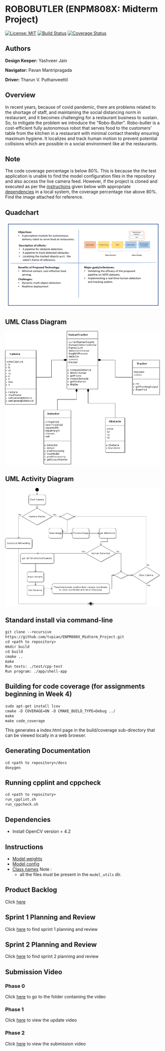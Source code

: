 # ROBOBUTLER (ENPM808X: Midterm Project)

<!-- [![Build Status](https://github.com/tvpian/ENPM808X_Midterm_Project/workflows/Github-CI/badge.svg)](https://github.com/tvpian/ENPM808X_Midterm_Project/actions) -->
<!-- ![Build Status](https://github.com/tvpian/ENPM808X_Midterm_Project/actions/workflows/c-cpp.yml/badge.svg?event=push) -->
[![License: MIT](https://img.shields.io/badge/License-MIT-green.svg)](https://opensource.org/licenses/MIT)
[![Build Status](https://github.com/tvpian/ENPM808X_Midterm_Project/actions/workflows/c-cpp.yml/badge.svg)](https://github.com/tvpian/ENPM808X_Midterm_Project/actions/workflows/c-cpp.yml)
[![Coverage Status](https://coveralls.io/repos/github/tvpian/ENPM808X_Midterm_Project/badge.svg)](https://coveralls.io/github/tvpian/ENPM808X_Midterm_Project)

## Authors

**Design Keeper:** Yashveer Jain 

**Navigator:** Pavan Mantripragada 

**Driver:** Tharun V. Puthanveettil

## Overview
In recent years, because of covid pandemic, there are problems related to  the shortage of staff, and maintaining the social distancing norm in restaurant, and it becomes challenging for a restaurant business to sustain. So, to mitigate the problem we introduce the "Robo-Butler". Robo-butler is a cost-efficient fully autonomous robot that serves food to the customers' table from the kitchen in a restaurant with minimal contact thereby ensuring maximum hygiene. It localizes and track human motion to prevent potential collisions which are possible in a social environment like at the restaurants.

## Note
The code coverage percentage is below 80%. This is because the the test application is unable to find the model configuration files in the repository and also access the live camera feed. However, if the project is cloned and executed as per the [instructions](#Instructions) given below with appropriate [dependencies](#Dependencies) in a local system, the coverage percentage rise above 80%. Find the image attached for reference.


## Quadchart 

![](Quadchart/Quadchart.png)


## UML Class Diagram 

![](UML/revise_2/ClassDiagram.png)

## UML Activity Diagram 

![](UML/revise_2/activityDiagram.png)

## Standard install via command-line
```
git clone --recursive https://github.com/tvpian/ENPM808X_Midterm_Project.git
cd <path to repository>
mkdir build
cd build
cmake ..
make
Run tests: ./test/cpp-test
Run program: ./app/shell-app
```

## Building for code coverage (for assignments beginning in Week 4)
```
sudo apt-get install lcov
cmake -D COVERAGE=ON -D CMAKE_BUILD_TYPE=Debug ../
make
make code_coverage
```
This generates a index.html page in the build/coverage sub-directory that can be viewed locally in a web browser.

## Generating Documentation
```
cd <path to repository>/docs
doxygen
```
## Running cpplint and cppcheck
```
cd <path to repository>
run_cpplint.sh
run_cppcheck.sh
```

## Dependencies
* Install OpenCV version = 4.2

## Instructions
* [Model weights](https://st1.zoom.us/web_client/8csbj6s/html/externalLinkPage.html?ref=https://drive.google.com/file/d/10LKegakpldy-KNNN1zl_M3s7F14WGNPB/view?usp=share_link)
* [Model config](https://st1.zoom.us/web_client/8csbj6s/html/externalLinkPage.html?ref=https://drive.google.com/file/d/1jXfmzGIRXfWdBBpmB_3xWiswqf6ikvaX/view?usp=sharing)
* [Class names](https://st1.zoom.us/web_client/8csbj6s/html/externalLinkPage.html?ref=https://drive.google.com/file/d/1xfHsqlJLQrt4Lozf6Ggnio5qj4Hl9XN9/view?usp=sharing)
Note : 
    - all the files must be present in the `model_utils` dir.


## Product Backlog
Click [here](https://docs.google.com/spreadsheets/d/153fBiMFGLif_XUhouHLDlejJ7nZ2Hm-PPDNQ9VNdo48/edit?usp=sharing)

## Sprint 1 Planning and Review
Click [here](https://drive.google.com/drive/folders/1odQl_gm7s2Q0kgg9PrKhJjkwfva-8mNq?usp=sharing) to find sprint 1 planning and review

## Sprint 2 Planning and Review
Click [here](https://drive.google.com/drive/folders/1GB3ihzXtfeo95vwSo6-8V6kUSB9s3I92?usp=sharing) to find sprint 2 planning and review

## Submission Video

### Phase 0
Click [here](https://drive.google.com/drive/folders/1OGrv_k7kIViHYJe9wSSLsaUbflmXJ6Xp?usp=sharing) to go to the folder containing the video

### Phase 1
Click [here](https://drive.google.com/file/d/1J_7hdJ3Lzeyr3CzfL9PiiMlyiiKA-co0/view?usp=sharing) to view the update video

### Phase 2
Click [here](https://drive.google.com/drive/folders/1lvscV5N_c1DWpnAtPZIAcLvEZgbgcCXA?usp=sharing) to view the submission video
